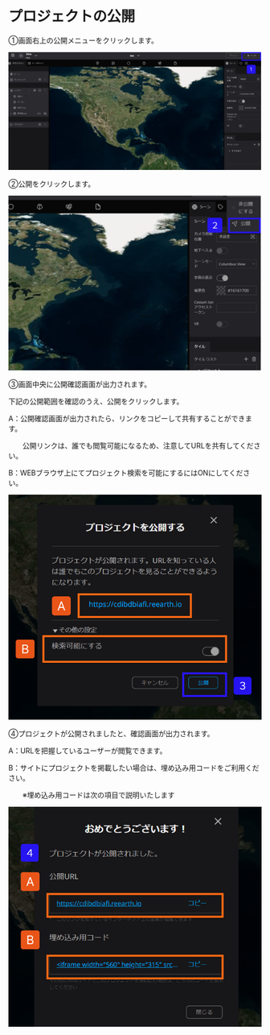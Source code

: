 # プロジェクトの公開

①画面右上の公開メニューをクリックします。

![Group_137.png](%E3%83%95%E3%82%9A%E3%83%AD%E3%82%B7%E3%82%99%E3%82%A7%E3%82%AF%E3%83%88%E3%81%AE%E5%85%AC%E9%96%8B%20807915dd2b844cf6ad9c5377d82be8d2/Group_137.png)

②公開をクリックします。

![Group_138.png](%E3%83%95%E3%82%9A%E3%83%AD%E3%82%B7%E3%82%99%E3%82%A7%E3%82%AF%E3%83%88%E3%81%AE%E5%85%AC%E9%96%8B%20807915dd2b844cf6ad9c5377d82be8d2/Group_138.png)

③画面中央に公開確認画面が出力されます。

下記の公開範囲を確認のうえ、公開をクリックします。

A：公開確認画面が出力されたら、リンクをコピーして共有することができます。

　　公開リンクは、誰でも閲覧可能になるため、注意してURLを共有してください。

B：WEBブラウザ上にてプロジェクト検索を可能にするにはONにしてください。

![Group_139.png](%E3%83%95%E3%82%9A%E3%83%AD%E3%82%B7%E3%82%99%E3%82%A7%E3%82%AF%E3%83%88%E3%81%AE%E5%85%AC%E9%96%8B%20807915dd2b844cf6ad9c5377d82be8d2/Group_139.png)

④プロジェクトが公開されましたと、確認画面が出力されます。

A：URLを把握しているユーザーが閲覧できます。

B：サイトにプロジェクトを掲載したい場合は、埋め込み用コードをご利用ください。

　　※埋め込み用コードは次の項目で説明いたします

![Group_139_(1).png](%E3%83%95%E3%82%9A%E3%83%AD%E3%82%B7%E3%82%99%E3%82%A7%E3%82%AF%E3%83%88%E3%81%AE%E5%85%AC%E9%96%8B%20807915dd2b844cf6ad9c5377d82be8d2/Group_139_(1).png)
